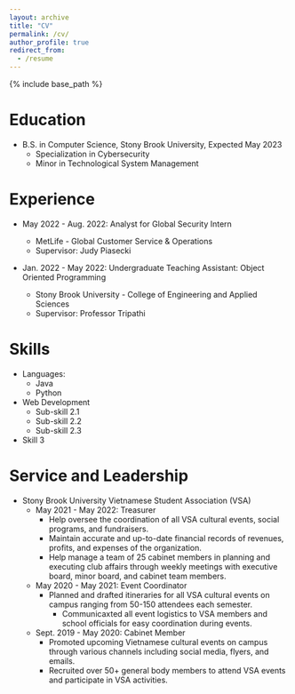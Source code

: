 ```yaml
---
layout: archive
title: "CV"
permalink: /cv/
author_profile: true
redirect_from:
  - /resume
---
```


{% include base_path %}

Education
======
* B.S. in Computer Science, Stony Brook University, Expected May 2023
  * Specialization in Cybersecurity
  * Minor in Technological System Management

Experience
======
* May 2022 - Aug. 2022: Analyst for Global Security Intern
  * MetLife - Global Customer Service & Operations
  * Supervisor: Judy Piasecki

* Jan. 2022 - May 2022: Undergraduate Teaching Assistant: Object Oriented Programming
  * Stony Brook University - College of Engineering and Applied Sciences
  * Supervisor: Professor Tripathi
  
Skills
======
* Languages:
  * Java
  * Python
* Web Development
  * Sub-skill 2.1
  * Sub-skill 2.2
  * Sub-skill 2.3
* Skill 3
  
Service and Leadership
======
* Stony Brook University Vietnamese Student Association (VSA)
  * May 2021 - May 2022: Treasurer
    * Help oversee the coordination of all VSA cultural events, social programs, and fundraisers.
    * Maintain accurate and up-to-date financial records of revenues, profits, and expenses of the organization.
    * Help manage a team of 25 cabinet members in planning and executing club affairs through weekly meetings with
      executive board, minor board, and cabinet team members.
  * May 2020 - May 2021: Event Coordinator
    * Planned and drafted itineraries for all VSA cultural events on campus ranging from 50-150 attendees each
      semester.
      * Communicaxted all event logistics to VSA members and school officials for easy coordination during events.
  * Sept. 2019 - May 2020: Cabinet Member
    * Promoted upcoming Vietnamese cultural events on campus through various channels including social media, flyers, and emails.
    * Recruited over 50+ general body members to attend VSA events and participate in VSA activities.
